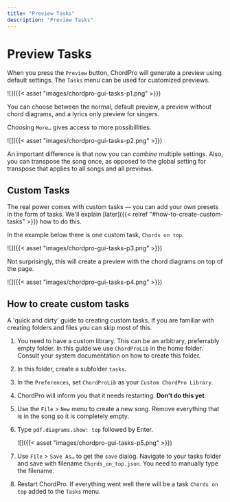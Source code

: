 ```yaml
---
title: "Preview Tasks"
description: "Preview Tasks"
---
```


# Preview Tasks

When you press the `Preview` button, ChordPro will generate a preview
using default settings. The `Tasks` menu can be used for customized
previews.

![]({{< asset "images/chordpro-gui-tasks-p1.png" >}})

You can choose between the normal, default preview, a preview without
chord diagrams, and a lyrics only preview for singers.

Choosing `More…` gives access to more possibillities.

![]({{< asset "images/chordpro-gui-tasks-p2.png" >}})

An important difference is that now you can *combine* multiple
settings. Also, you can transpose the song once, as opposed to the
global setting for transpose that applies to all songs and all
previews.

## Custom Tasks

The real power comes with custom tasks — you can add your own presets
in the form of tasks. We'll explain 
[later]({{< relref "#how-to-create-custom-tasks" >}}) how to do this.

In the example below there is one custom task, `Chords on top`. 

![]({{< asset "images/chordpro-gui-tasks-p3.png" >}})

Not surprisingly, this will create a preview with the chord diagrams
on top of the page.

![]({{< asset "images/chordpro-gui-tasks-p4.png" >}})

## How to create custom tasks

A 'quick and dirty' guide to creating custom tasks. If you are
familiar with creating folders and files you can skip most of this.

1. You need to have a custom library. This can be an arbitrary,
   preferrably empty folder. In this guide we use `ChordProLib` in the
   home folder. Consult your system documentation on how to create
   this folder.
   
2. In this folder, create a subfolder `tasks`.

3. In the `Preferences`, set `ChordProLib` as your `Custom ChordPro
   Library`.
   
4. ChordPro will inform you that it needs restarting. **Don't do this
   yet**.
   
5. Use the `File` > `New` menu to create a new song. Remove everything
   that is in the song so it is completely empty.
   
6. Type `pdf.diagrams.show: top` followed by Enter. 

   ![]({{< asset "images/chordpro-gui-tasks-p5.png" >}})

7. Use `File` > `Save As…` to get the `save` dialog. Navigate to your
   tasks folder and save with filename `Chords_on_top.json`. You need
   to manually type the filename.
   
8. Restart ChordPro. If everything went well there will be a task
   `Chords on top` added to the `Tasks` menu.
